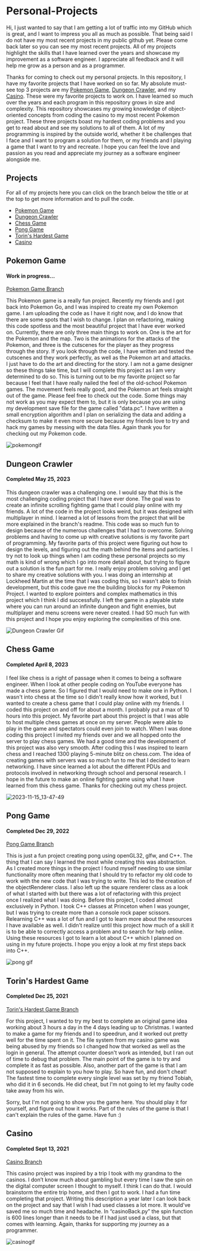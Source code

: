 # Personal-Projects
Hi, I just wanted to say that I am getting a lot of traffic into my GitHub which is great, and I want to impress you all as much as possible. That being said I do not have my most recent projects in my public github yet. Please come back later so you can see my most recent projects. All of my projects highlight the skills that I have learned over the years and showcase my improvement as a software engineer. I appreciate all feedback and it will help me grow as a person and as a programmer.

Thanks for coming to check out my personal projects. In this repository, I have my favorite projects that I have worked on so far. My absolute must-see top 3 projects are my [Pokemon Game](#pokemon-game), [Dungeon Crawler](#dungeon-crawler), and my [Casino](#casino). These were my favorite projects to work on. I have learned so much over the years and each program in this repository grows in size and complexity. This repository showcases my growing knowledge of object-oriented concepts from coding the casino to my most recent Pokemon project. These three projects boast my hardest coding problems and you get to read about and see my solutions to all of them. A lot of my programming is inspired by the outside world, whether it be challenges that I face and I want to program a solution for them, or my friends and I playing a game that I want to try and recreate. I hope you can feel the love and passion as you read and appreciate my journey as a software engineer alongside me.

## Projects
For all of my projects here you can click on the branch below the title or at the top to get more information and to pull the code.
- [Pokemon Game](#pokemon-game)
- [Dungeon Crawler](#dungeon-crawler)
- [Chess Game](#chess-game)
- [Pong Game](#pong-game)
- [Torin's Hardest Game](#torins-hardest-game)
- [Casino](#casino)

## Pokemon Game
#### Work in progress...
[Pokemon Game Branch](../Pokemon-Game)

This Pokemon game is a really fun project. Recently my friends and I got back into Pokemon Go, and I was inspired to create my own Pokemon game. I am uploading the code as I have it right now, and I do know that there are some spots that I wish to change. I plan on refactoring, making this code spotless and the most beautiful project that I have ever worked on. Currently, there are only three main things to work on. One is the art for the Pokemon and the map. Two is the animations for the attacks of the Pokemon, and three is the cutscenes for the player as they progress through the story. If you look through the code, I have written and tested the cutscenes and they work perfectly, as well as the Pokemon art and attacks. I just have to do the art and directing for the story. I am not a game designer so these things take time, but I will complete this project as I am very determined to do so. This is turning out to be my favorite project so far because I feel that I have really nailed the feel of the old-school Pokemon games. The movement feels really good, and the Pokemon art feels straight out of the game. Please feel free to check out the code. Some things may not work as you may expect them to, but it is only because you are using my development save file for the game called "data.pc". I have written a small encryption algorithm and I plan on serializing the data and adding a checksum to make it even more secure because my friends love to try and hack my games by messing with the data files. Again thank you for checking out my Pokemon code. 

![pokemongif](https://github.com/Legendarylion1/Personal-Projects/assets/74434159/6b69e2d8-7e4a-4a1a-83f7-d1e847e67bb8)

## Dungeon Crawler
#### Completed May 25, 2023

This dungeon crawler was a challenging one. I would say that this is the most challenging coding project that I have ever done. The goal was to create an infinite scrolling fighting game that I could play online with my friends. A lot of the code in the project looks weird, but it was designed with multiplayer in mind. I learned a lot of lessons from the project that will be more explained in the branch's readme. This code was so much fun to design because of the numerous challenges that I had to overcome. Solving problems and having to come up with creative solutions is my favorite part of programming. My favorite parts of this project were figuring out how to design the levels, and figuring out the math behind the items and particles. I try not to look up things when I am coding these personal projects so my math is kind of wrong which I go into more detail about, but trying to figure out a solution is the fun part for me. I really enjoy problem solving and I get to share my creative solutions with you. I was doing an internship at Lockheed Martin at the time that I was coding this, so I wasn't able to finish development, but this code gave me the building blocks for my Pokemon Project. I wanted to explore pointers and complex mathematics in this project which I think I did successfully. I left the game in a playable state where you can run around an infinite dungeon and fight enemies, but multiplayer and menu screens were never created. I had SO much fun with this project and I hope you enjoy exploring the complexities of this one.

![Dungeon Crawler Gif](https://github.com/Legendarylion1/Personal-Projects/assets/74434159/92e54f8a-9fde-42c3-86eb-b0de70623514)


## Chess Game
#### Completed April 8, 2023

I feel like chess is a right of passage when it comes to being a software engineer. When I look at other people coding on YouTube everyone has made a chess game. So I figured that I would need to make one in Python. I wasn't into chess at the time so I didn't really know how it worked, but I wanted to create a chess game that I could play online with my friends. I coded this project on and off for about a month. I probably put a max of 10 hours into this project. My favorite part about this project is that I was able to host multiple chess games at once on my server. People were able to play in the game and spectators could even join to watch. When I was done coding this project I invited my friends over and we all hopped onto the server to play chess games. We had a good time and the development of this project was also very smooth. After coding this I was inspired to learn chess and I reached 1300 playing 5-minute blitz on chess.com. The idea of creating games with servers was so much fun to me that I decided to learn networking. I have since learned a lot about the different PDUs and protocols involved in networking through school and personal research. I hope in the future to make an online fighting game using what I have learned from this chess game. Thanks for checking out my chess project.

![2023-11-15_13-47-49](https://github.com/Legendarylion1/Personal-Projects/assets/74434159/78c93ac3-9920-4ab2-988a-32e1f6d65842)



## Pong Game
#### Completed Dec 29, 2022
[Pong Game Branch](../Pong-Game)

This is just a fun project creating pong using openGL32, glfw, and C++. The thing that I can say I learned the most while creating this was abstraction. As I created more things in the project I found myself needing to use similar functionality more often meaning that I should try to refactor my old code to work with the new code that I was trying to write. This led to the creation of the objectRenderer class. I also left up the square renderer class as a look of what I started with but there was a lot of refactoring with this project once I realized what I was doing. Before this project, I coded almost exclusively in Python. I took C++ classes at Princeton when I was younger, but I was trying to create more than a console rock paper scissors. Relearning C++ was a lot of fun and I got to learn more about the resources I have available as well. I didn't realize until this project how much of a skill it is to be able to correctly access a problem and to search for help online. Using these resources I got to learn a lot about C++ which I planned on using in my future projects. I hope you enjoy a look at my first steps back into C++.

![pong gif](https://github.com/Legendarylion1/Personal-Projects/assets/74434159/2436ceb9-5410-40c3-9aeb-ae9ce2fea170)



## Torin's Hardest Game
#### Completed Dec 25, 2021
[Torin's Hardest Game Branch](../Torins-Hardest-Game)

For this project, I wanted to try my best to complete an original game idea working about 3 hours a day in the 4 days leading up to Christmas. I wanted to make a game for my friends and I to speedrun, and it worked out pretty well for the time spent on it.  The file system from my casino game was being abused by my friends so I changed how that worked as well as the login in general. The attempt counter doesn't work as intended, but I ran out of time to debug that problem. The main point of the game is to try and complete it as fast as possible. Also, another part of the game is that I am not supposed to explain to you how to play. So have fun, and don't cheat! The fastest time to complete every single level was set by my friend Tobiah, who did it in 6 seconds. He did cheat, but I'm not going to let my faulty code take away from his win.

Sorry, but I'm not going to show you the game here. You should play it for yourself, and figure out how it works. Part of the rules of the game is that I can't explain the rules of the game. Have fun :)

## Casino
#### Completed Sept 13, 2021
[Casino Branch](../Casino)

This casino project was inspired by a trip I took with my grandma to the casinos. I don’t know much about gambling but every time I saw the spin on the digital computer screen I thought to myself. I think I can do that. I would brainstorm the entire trip home, and then I got to work. I had a fun time completing that project. Writing this description a year later I can look back on the project and say that I wish I had used classes a lot more. It would've saved me so much time and headache. In “casinoBack.py” the spin function is 600 lines longer than it needs to be if I had just used a class, but that comes with learning. Again, thanks for supporting my journey as a programmer.


![casinogif](https://github.com/Legendarylion1/Personal-Projects/assets/74434159/fdac9a95-00f6-4b53-90b5-bd55d0dce8ec)

